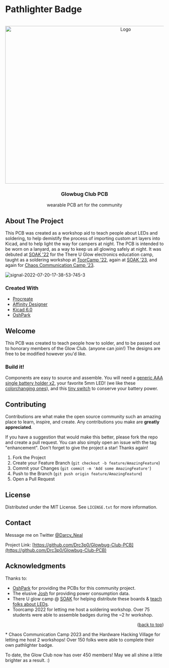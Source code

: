 # Pathlighter Badge
<div id="top"></div>




<!-- PROJECT LOGO -->
<br />
<div align="center">
  <a href="https://github.com/Drc3p0/glowbug-club-pcb">
    <img src="https://github.com/Drc3p0/Glowbug-Club-PCB/blob/main/images/glowbug-front-back.jpeg" alt="Logo" width="750" height="500">
      </a>




<h3 align="center">Glowbug Club PCB</h3>

  <p align="center">
    wearable PCB art for the community
  
  </p>
</div>

<!-- ABOUT THE PROJECT -->
## About The Project
This PCB was created as a workshop aid to teach people about LEDs and soldering, to help demistify the process of importing custom art layers into Kicad, and to help light the way for campers at night.  The PCB is intended to be worn on a lanyard, as a way to keep us all glowing safely at night. It was debuted at [SOAK '22](https://soakpdx.com/) for the There U Glow electronics education camp, taught as a soldering workshop at [ToorCamp '22](https://toorcamp.toorcon.net/), again at [SOAK '23](https://soakpdx.com/), and again for [Chaos Communication Camp '23](https://events.ccc.de/category/camp-2023). 

![signal-2022-07-20-17-38-53-745-3](https://user-images.githubusercontent.com/5934416/230461181-b4f589f3-af21-478e-bcd9-1b133f0b4df2.jpg)

### Created With

* [Procreate](https://procreate.art/)
* [Affinity Designer](https://affinity.serif.com/)
* [Kicad 6.0](https://kicad.org/)
* [OshPark](https://oshpark.com/)


<!-- GETTING STARTED -->
## Welcome

This PCB was created to teach people how to solder, and to be passed out to honorary members of the Glow Club. (anyone can join!) 
The designs are free to be modified however you'd like.  

### Build it! 

Components are easy to source and assemble.
You will need a [generic AAA single battery holder x2](https://www.mouser.com/ProductDetail/12BH412-GR), your favorite 5mm LED!  (we like these [colorchanging ones](https://www.amazon.com/Multicolor-Flashing-Changing-Electronics-Components/dp/B01C19END2/ref=sr_1_13?crid=3ENC4HC6ILEX9&keywords=slow+flash+led+5mm&qid=1654971525&sprefix=slow+flash+led+5mm%2Caps%2C144&sr=8-13)), and this
[tiny switch](https://www.mouser.com/ProductDetail/642-MHSS1105) to conserve your battery power.


## Contributing

Contributions are what make the open source community such an amazing place to learn, inspire, and create. Any contributions you make are **greatly appreciated**.

If you have a suggestion that would make this better, please fork the repo and create a pull request. You can also simply open an issue with the tag "enhancement".
Don't forget to give the project a star! Thanks again!

1. Fork the Project
2. Create your Feature Branch (`git checkout -b feature/AmazingFeature`)
3. Commit your Changes (`git commit -m 'Add some AmazingFeature'`)
4. Push to the Branch (`git push origin feature/AmazingFeature`)
5. Open a Pull Request


## License

Distributed under the MIT License. See `LICENSE.txt` for more information.

## Contact

Message me on Twitter [@Darcy_Neal](https://twitter.com/Darcy_Neal)

Project Link: [https://github.com/Drc3p0/Glowbug-Club-PCB](https://github.com/Drc3p0/Glowbug-Club-PCB)

<!-- ACKNOWLEDGMENTS -->
## Acknowledgments
Thanks to:
* [OshPark](https://oshpark.org) for providing the PCBs for this community project.
* The elusive [Josh](https://cat-bounce.com/) for providing power consumption data.
* There U glow camp @ [SOAK](https://soakpdx.com/) for helping distribute these boards & [teach folks about LEDs](https://docs.google.com/document/d/180WD4LogMjx8FmKcFc0dmlTEKJ1Xa7dIHlEhSLMOAxA/edit?usp=sharing).
* Toorcamp 2022 for letting me host a soldering workshop.  Over 75 students were able to assemble badges during the ~2 hr workshop.
<p align="right">(<a href="#top">back to top</a>)</p>
* Chaos Communication Camp 2023 and the Hardware Hacking Village for letting me host 2 workshops!  Over 150 folks were able to complete their own pathlighter badge.  

To date, the Glow Club now has over 450 members! May we all shine a little brighter as a result. :)

